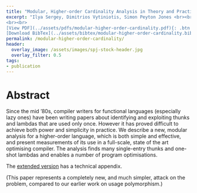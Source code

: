 ```yaml
---
title: "Modular, Higher-order Cardinality Analysis in Theory and Practice"
excerpt: "Ilya Sergey, Dimitrios Vytiniotis, Simon Peyton Jones <br><br> Published in <em>Proceedings of the 41st ACM SIGPLAN-SIGACT Symposium on Principles of Programming Languages</em> by ACM
<br><br>
[View PDF](../assets/pdfs/modular-higher-order-cardinality.pdf){: .btn .btn--info ..btn--large}
[Download BibTex](../assets/bibtex/modular-higher-order-cardinality.bib){: .btn .btn--info ..btn--large}"
permalink: /modular-higher-order-cardinality/
header:
  overlay_image: /assets/images/spj-stock-header.jpg
  overlay_filter: 0.5
tags:
- publication
---
```


# Abstract
Since the mid ’80s, compiler writers for functional languages (especially lazy ones) have been writing papers about identifying and exploiting thunks and lambdas that are used only once. However it has proved difficult to achieve both power and simplicity in practice. We describe a new, modular analysis for a higher-order language, which is both simple and effective, and present measurements of its use in a full-scale, state of the art optimising compiler. The analysis finds many single-entry thunks and one-shot lambdas and enables a number of program optimisations.

The [extended version](https://www.microsoft.com/en-us/research/uploads/prod/2016/07/cardinality-extended.pdf) has a technical appendix.

(This paper represents a completely new, and much simpler, attack on the problem, compared to our earlier work on usage polymorphism.)

